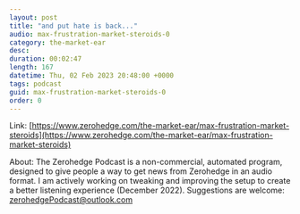 ```yaml
---
layout: post
title: "and put hate is back..."
audio: max-frustration-market-steroids-0
category: the-market-ear
desc: 
duration: 00:02:47
length: 167
datetime: Thu, 02 Feb 2023 20:48:00 +0000
tags: podcast
guid: max-frustration-market-steroids-0
order: 0
---
```



Link: [https://www.zerohedge.com/the-market-ear/max-frustration-market-steroids](https://www.zerohedge.com/the-market-ear/max-frustration-market-steroids)

About: The Zerohedge Podcast is a non-commercial, automated program, designed to give people a way to get news from Zerohedge in an audio format.  I am actively working on tweaking and improving the setup to create a better listening experience (December 2022).  Suggestions are welcome: [zerohedgePodcast@outlook.com](mailto:zerohedgePodcast@outlook.com)